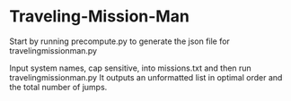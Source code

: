 # Traveling-Mission-Man
Start by running precompute.py to generate the json file for travelingmissionman.py

Input system names, cap sensitive, into missions.txt and then run travelingmissionman.py
It outputs an unformatted list in optimal order and the total number of jumps.